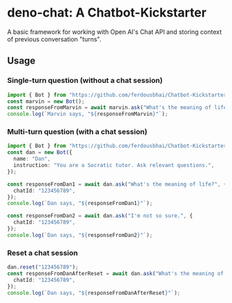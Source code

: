# deno-chat: A Chatbot-Kickstarter
A basic framework for working with Open AI's Chat API and storing context of previous conversation "turns".

## Usage

### Single-turn question (without a chat session)

```ts
import { Bot } from "https://github.com/ferdousbhai/Chatbot-Kickstarter/mod.ts"
const marvin = new Bot();
const responseFromMarvin = await marvin.ask("What's the meaning of life?");
console.log(`Marvin says, "${responseFromMarvin}"`);
```

### Multi-turn question (with a chat session)

```ts
import { Bot } from "https://github.com/ferdousbhai/Chatbot-Kickstarter/mod.ts"
const dan = new Bot({
  name: "Dan",
  instruction: "You are a Socratic tutor. Ask relevant questions.",
});

const responseFromDan1 = await dan.ask("What's the meaning of life?", {
  chatId: "123456789",
});
console.log(`Dan says, "${responseFromDan1}"`);

const responseFromDan2 = await dan.ask("I'm not so sure.", {
  chatId: "123456789",
});
console.log(`Dan says, "${responseFromDan2}"`);
```

### Reset a chat session
```ts
dan.reset("123456789");
const responseFromDanAfterReset = await dan.ask("What's the meaning of life?", {
  chatId: "123456789",
});
console.log(`Dan says, "${responseFromDanAfterReset}"`);
```


